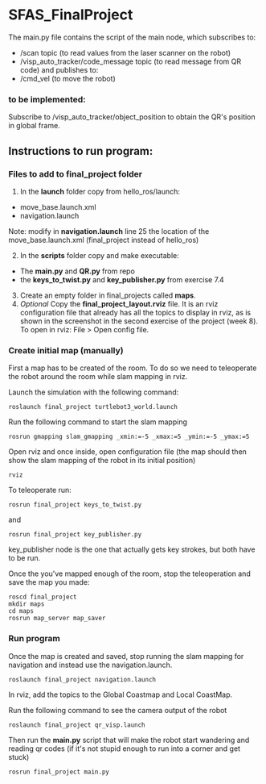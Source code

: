 # SFAS_FinalProject

The main.py file contains the script of the main node, which subscribes to:
  - /scan topic (to read values from the laser scanner on the robot)
  - /visp_auto_tracker/code_message topic (to read message from QR code)
and publishes to:
  - /cmd_vel (to move the robot)

### to be implemented:
Subscribe to /visp_auto_tracker/object_position to obtain the QR's position in global frame.

## Instructions to run program:

### Files to add to final_project folder
1. In the **launch** folder copy from hello_ros/launch:
  - move_base.launch.xml
  - navigation.launch

Note: modify in **navigation.launch** line 25 the location of the move_base.launch.xml (final_project instead of hello_ros)

2. In the **scripts** folder copy and make executable:
  - The **main.py** and **QR.py** from repo
  - the **keys_to_twist.py** and **key_publisher.py** from exercise 7.4

3. Create an empty folder in final_projects called **maps**.
4. *Optional* Copy the **final_project_layout.rviz** file. It is an rviz configuration file that already has all the topics to display in rviz, as is shown in the screenshot in the second exercise of the project (week 8). To open in rviz: File > Open config file.

### Create initial map (manually)
First a map has to be created of the room. To do so we need to teleoperate the robot around the room while slam mapping in rviz.

Launch the simulation with the following command:
```
roslaunch final_project turtlebot3_world.launch
```

Run the following command to start the slam mapping
```
rosrun gmapping slam_gmapping _xmin:=-5 _xmax:=5 _ymin:=-5 _ymax:=5
```

Open rviz and once inside, open configuration file (the map should then show the slam mapping of the robot in its initial position)
```
rviz
```

To teleoperate run:
```
rosrun final_project keys_to_twist.py
```
and
```
rosrun final_project key_publisher.py
```
key_publisher node is the one that actually gets key strokes, but both have to be run.

Once the you've mapped enough of the room, stop the teleoperation and save the map you made:
```
roscd final_project
mkdir maps
cd maps
rosrun map_server map_saver
```

### Run program
Once the map is created and saved, stop running the slam mapping for navigation and instead use the navigation.launch.
```
roslaunch final_project navigation.launch
```
In rviz, add the topics to the Global Coastmap and Local CoastMap.

Run the following command to see the camera output of the robot
```
roslaunch final_project qr_visp.launch
```
Then run the **main.py** script that will make the robot start wandering and reading qr codes (if it's not stupid enough to run into a corner and get stuck)
```
rosrun final_project main.py
```











